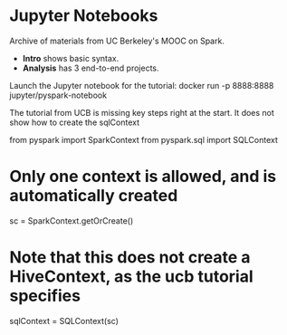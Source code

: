 # Jupyter Notebooks

Archive of materials from UC Berkeley's MOOC on Spark.

- **Intro** shows basic syntax.
- **Analysis** has 3 end-to-end projects.

Launch the Jupyter notebook for the tutorial:
  docker run -p 8888:8888 jupyter/pyspark-notebook
  
The tutorial from UCB is missing key steps right at the start. It does not show how to create the sqlContext

  from pyspark import SparkContext
  from pyspark.sql import SQLContext

  # Only one context is allowed, and is automatically created
  sc = SparkContext.getOrCreate()

  # Note that this does not create a HiveContext, as the ucb tutorial specifies
  sqlContext = SQLContext(sc)

